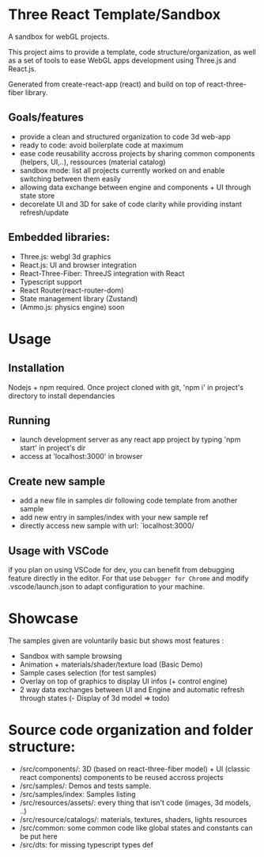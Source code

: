# Three React Template/Sandbox
A sandbox for webGL projects.

This project aims to provide a template, code structure/organization, as well as a set of tools to ease WebGL apps development using Three.js and React.js.

Generated from create-react-app (react) and build on top of react-three-fiber library.

## Goals/features
- provide a clean and structured organization to code 3d web-app
- ready to code: avoid boilerplate code at maximum
- ease code reusability accross projects by sharing common components (helpers, UI,..), ressources (material catalog)
- sandbox mode: list all projects currently worked on and enable switching between them easily
- allowing data exchange between engine and components + UI through state store
- decorelate UI and 3D for sake of code clarity while providing instant refresh/update

## Embedded libraries:
- Three.js: webgl 3d graphics
- React.js: UI and browser integration
- React-Three-Fiber: ThreeJS integration with React
- Typescript support
- React Router(react-router-dom)
- State management library (Zustand)
- (Ammo.js: physics engine) soon

# Usage

## Installation

Nodejs + npm required. 
Once project cloned with git, 'npm i' in project's directory to install dependancies

## Running

- launch development server as any react app project by typing 'npm start' in project's dir
- access at 'localhost:3000' in browser

## Create new sample 

- add a new file in samples dir following code template from another sample
- add new entry in samples/index with your new sample ref
- directly access new sample with url: `localhost:3000/<SampleName>

## Usage with VSCode
if you plan on using VSCode for dev, you can benefit from debugging feature directly in the editor.
For that use `Debugger for Chrome` and modify .vscode/launch.json to adapt configuration to your machine.

# Showcase
The samples given are voluntarily basic but shows most features :
- Sandbox with sample browsing
- Animation + materials/shader/texture load (Basic Demo)
- Sample cases selection (for test samples)
- Overlay on top of graphics to display UI infos (+ control engine)
- 2 way data exchanges between UI and Engine and automatic refresh through states
(- Display of 3d model => todo)

# Source code organization and folder structure:

- /src/components/: 3D (based on react-three-fiber model) + UI (classic react components) components to be reused accross projects 
- /src/samples/: Demos and tests sample.
- /src/samples/index: Samples listing 
- /src/resources/assets/: every thing that isn't code (images, 3d models, ..)
- /src/resource/catalogs/: materials, textures, shaders, lights resources
- /src/common: some common code like global states and constants can be put here
- /src/dts: for missing typescript types def

